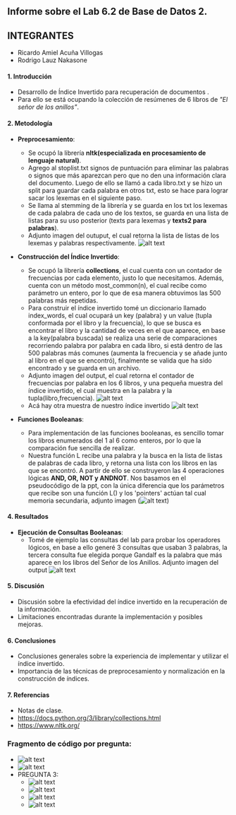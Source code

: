 ## Informe sobre el Lab 6.2 de Base de Datos 2.

## INTEGRANTES

- Ricardo Amiel Acuña Villogas
- Rodrigo Lauz Nakasone

#### 1. Introducción

- Desarrollo de Índice Invertido para recuperación de documentos .
- Para ello se está ocupando la colección de resúmenes de 6 libros de *"El señor de los anillos"*.

#### 2. Metodología

- **Preprocesamiento**:
  - Se ocupó la librería **nltk(especializada en procesamiento de lenguaje natural)**.
  - Agrego al stoplist.txt signos de puntuación para eliminar las palabras o signos que más aparezcan pero que no den una información clara del documento. Luego de ello se llamó a cada libro.txt y se hizo un split para guardar cada palabra en otros txt, esto se hace para lograr sacar los lexemas en el siguiente paso.
  - Se llama al stemming de la librería y se guarda en los txt los lexemas de cada palabra de cada uno de los textos, se guarda en una lista de listas para su uso posterior (texts para lexemas y **texts2 para palabras**).
  - Adjunto imagen del outuput, el cual retorna la lista de listas de los lexemas y palabras respectivamente. ![alt text](images/image-1.png)

- **Construcción del Índice Invertido**:
  - Se ocupó la librería **collections**, el cual cuenta con un contador de frecuencias por cada elemento, justo lo que necesitamos. Además, cuenta con un método most_common(n), el cual recibe como parámetro un entero, por lo que de esa manera obtuvimos las 500 palabras más repetidas.
  - Para construir el índice invertido tomé un diccionario llamado index_words, el cual ocupará un key (palabra) y un value (tupla conformada por el libro y la frecuencia), lo que se busca es encontrar el libro y la cantidad de veces en el que aparece, en base a la key(palabra buscada) se realiza una serie de comparaciones recorriendo palabra por palabra en cada libro, si está dentro de las 500 palabras más comunes (aumenta la frecuencia y se añade junto al libro en el que se encontró), finalmente se valida que ha sido encontrado y se guarda en un archivo.
  - Adjunto imagen del output, el cual retorna el contador de frecuencias por palabra en los 6 libros, y una pequeña muestra del índice invertido, el cual muestra en la palabra y la tupla(libro,frecuencia). ![alt text](images/image.png)
  - Acá hay otra muestra de nuestro índice invertido ![alt text](images/image.png)

- **Funciones Booleanas**:
  - Para implementación de las funciones booleanas, es sencillo tomar los libros enumerados del 1 al 6 como enteros, por lo que la comparación fue sencilla de realizar.
  - Nuestra función L recibe una palabra y la busca en la lista de listas de palabras de cada libro, y retorna una lista con los libros en las que se encontró. A partir de ello se construyeron las 4 operaciones lógicas **AND, OR, NOT y ANDNOT**. Nos basamos en el pseudocódigo de la ppt, con la única diferencia que los parámetros que recibe son una función L() y los 'pointers' actúan tal cual memoria secundaria, adjunto imagen (![alt text](images/image-2.png)) 

#### 4. Resultados
- **Ejecución de Consultas Booleanas**:
  - Tomé de ejemplo las consultas del lab para probar los operadores lógicos, en base a ello generé 3 consultas que usaban 3 palabras, la tercera consulta fue elegida porque Gandalf es la palabra que más aparece en los libros del Señor de los Anillos. Adjunto imagen del output ![alt text](images/image-3.png)

#### 5. Discusión
- Discusión sobre la efectividad del índice invertido en la recuperación de la información.
- Limitaciones encontradas durante la implementación y posibles mejoras.

#### 6. Conclusiones
- Conclusiones generales sobre la experiencia de implementar y utilizar el índice invertido.
- Importancia de las técnicas de preprocesamiento y normalización en la construcción de índices.

#### 7. Referencias
- Notas de clase.
- https://docs.python.org/3/library/collections.html
- https://www.nltk.org/

### Fragmento de código por pregunta:
- ![alt text](images/image-5.png)
- ![alt text](images/image-4.png)
- PREGUNTA 3:
  - ![alt text](images/image-6.png)
  - ![alt text](images/image-7.png)
  - ![alt text](images/image-8.png)
  - ![alt text](images/image-9.png)
